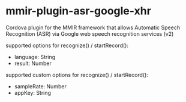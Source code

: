 # mmir-plugin-asr-google-xhr

Cordova plugin for the MMIR framework that allows Automatic Speech Recognition (ASR)
via Google web speech recognition services (v2)

supported options for recognize() / startRecord():
 * language: String
 * result: Number

supported custom options for recognize() / startRecord():
 * sampleRate: Number
 * appKey: String
